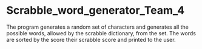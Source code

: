 # Scrabble_word_generator_Team_4
The program generates a random set of characters and generates all the possible words, allowed by the scrabble dictionary, from the set. The words are sorted by the score their scrabble score and printed to the user.
